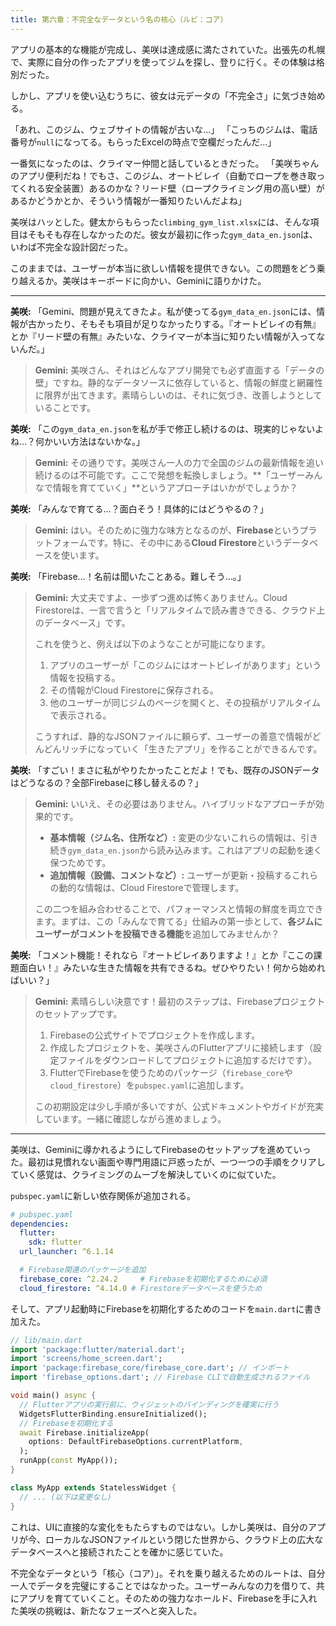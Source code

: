 ```yaml
---
title: 第六章：不完全なデータという名の核心（ルビ：コア）
---
```


アプリの基本的な機能が完成し、美咲は達成感に満たされていた。出張先の札幌で、実際に自分の作ったアプリを使ってジムを探し、登りに行く。その体験は格別だった。

しかし、アプリを使い込むうちに、彼女は元データの「不完全さ」に気づき始める。

「あれ、このジム、ウェブサイトの情報が古いな…」
「こっちのジムは、電話番号が`null`になってる。もらったExcelの時点で空欄だったんだ…」

一番気になったのは、クライマー仲間と話しているときだった。
「美咲ちゃんのアプリ便利だね！でもさ、このジム、オートビレイ（自動でロープを巻き取ってくれる安全装置）あるのかな？リード壁（ロープクライミング用の高い壁）があるかどうかとか、そういう情報が一番知りたいんだよね」

美咲はハッとした。健太からもらった`climbing_gym_list.xlsx`には、そんな項目はそもそも存在しなかったのだ。彼女が最初に作った`gym_data_en.json`は、いわば不完全な設計図だった。

このままでは、ユーザーが本当に欲しい情報を提供できない。この問題をどう乗り越えるか。美咲はキーボードに向かい、Geminiに語りかけた。

---

**美咲:**
「Gemini、問題が見えてきたよ。私が使ってる`gym_data_en.json`には、情報が古かったり、そもそも項目が足りなかったりする。『オートビレイの有無』とか『リード壁の有無』みたいな、クライマーが本当に知りたい情報が入ってないんだ。」

> **Gemini:**
> 美咲さん、それはどんなアプリ開発でも必ず直面する「データの壁」ですね。静的なデータソースに依存していると、情報の鮮度と網羅性に限界が出てきます。素晴らしいのは、それに気づき、改善しようとしていることです。

**美咲:**
「この`gym_data_en.json`を私が手で修正し続けるのは、現実的じゃないよね…？何かいい方法はないかな。」

> **Gemini:**
> その通りです。美咲さん一人の力で全国のジムの最新情報を追い続けるのは不可能です。ここで発想を転換しましょう。**「ユーザーみんなで情報を育てていく」**というアプローチはいかがでしょうか？

**美咲:**
「みんなで育てる…？面白そう！具体的にはどうやるの？」

> **Gemini:**
> はい。そのために強力な味方となるのが、**Firebase**というプラットフォームです。特に、その中にある**Cloud Firestore**というデータベースを使います。

**美咲:**
「Firebase…！名前は聞いたことある。難しそう…。」

> **Gemini:**
> 大丈夫ですよ、一歩ずつ進めば怖くありません。Cloud Firestoreは、一言で言うと「リアルタイムで読み書きできる、クラウド上のデータベース」です。
>
> これを使うと、例えば以下のようなことが可能になります。
> 1.  アプリのユーザーが「このジムにはオートビレイがあります」という情報を投稿する。
> 2.  その情報がCloud Firestoreに保存される。
> 3.  他のユーザーが同じジムのページを開くと、その投稿がリアルタイムで表示される。
>
> こうすれば、静的なJSONファイルに頼らず、ユーザーの善意で情報がどんどんリッチになっていく「生きたアプリ」を作ることができるんです。

**美咲:**
「すごい！まさに私がやりたかったことだよ！でも、既存のJSONデータはどうなるの？全部Firebaseに移し替えるの？」

> **Gemini:**
> いいえ、その必要はありません。ハイブリッドなアプローチが効果的です。
> *   **基本情報（ジム名、住所など）:** 変更の少ないこれらの情報は、引き続き`gym_data_en.json`から読み込みます。これはアプリの起動を速く保つためです。
> *   **追加情報（設備、コメントなど）:** ユーザーが更新・投稿するこれらの動的な情報は、Cloud Firestoreで管理します。
>
> この二つを組み合わせることで、パフォーマンスと情報の鮮度を両立できます。まずは、この「みんなで育てる」仕組みの第一歩として、**各ジムにユーザーがコメントを投稿できる機能**を追加してみませんか？

**美咲:**
「コメント機能！それなら『オートビレイありますよ！』とか『ここの課題面白い！』みたいな生きた情報を共有できるね。ぜひやりたい！何から始めればいい？」

> **Gemini:**
> 素晴らしい決意です！最初のステップは、Firebaseプロジェクトのセットアップです。
> 1.  Firebaseの公式サイトでプロジェクトを作成します。
> 2.  作成したプロジェクトを、美咲さんのFlutterアプリに接続します（設定ファイルをダウンロードしてプロジェクトに追加するだけです）。
> 3.  FlutterでFirebaseを使うためのパッケージ（`firebase_core`や`cloud_firestore`）を`pubspec.yaml`に追加します。
>
> この初期設定は少し手順が多いですが、公式ドキュメントやガイドが充実しています。一緒に確認しながら進めましょう。

---

美咲は、Geminiに導かれるようにしてFirebaseのセットアップを進めていった。最初は見慣れない画面や専門用語に戸惑ったが、一つ一つの手順をクリアしていく感覚は、クライミングのムーブを解決していくのに似ていた。

`pubspec.yaml`に新しい依存関係が追加される。

```yaml
# pubspec.yaml
dependencies:
  flutter:
    sdk: flutter
  url_launcher: ^6.1.14

  # Firebase関連のパッケージを追加
  firebase_core: ^2.24.2     # Firebaseを初期化するために必須
  cloud_firestore: ^4.14.0 # Firestoreデータベースを使うため
```

そして、アプリ起動時にFirebaseを初期化するためのコードを`main.dart`に書き加えた。

```dart
// lib/main.dart
import 'package:flutter/material.dart';
import 'screens/home_screen.dart';
import 'package:firebase_core/firebase_core.dart'; // インポート
import 'firebase_options.dart'; // Firebase CLIで自動生成されるファイル

void main() async {
  // Flutterアプリの実行前に、ウィジェットのバインディングを確実に行う
  WidgetsFlutterBinding.ensureInitialized();
  // Firebaseを初期化する
  await Firebase.initializeApp(
    options: DefaultFirebaseOptions.currentPlatform,
  );
  runApp(const MyApp());
}

class MyApp extends StatelessWidget {
  // ... (以下は変更なし)
}
```

これは、UIに直接的な変化をもたらすものではない。しかし美咲は、自分のアプリが今、ローカルなJSONファイルという閉じた世界から、クラウド上の広大なデータベースへと接続されたことを確かに感じていた。

不完全なデータという「核心（コア）」。それを乗り越えるためのルートは、自分一人でデータを完璧にすることではなかった。ユーザーみんなの力を借りて、共にアプリを育てていくこと。そのための強力なホールド、Firebaseを手に入れた美咲の挑戦は、新たなフェーズへと突入した。